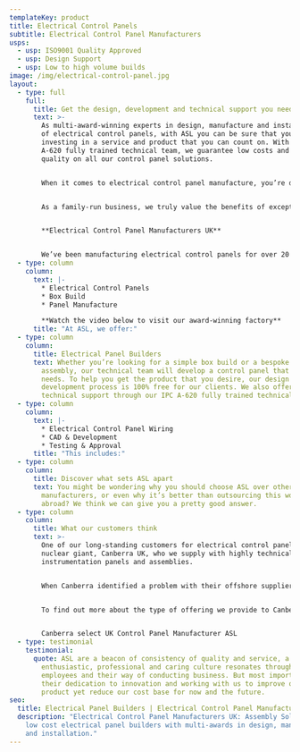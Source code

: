```yaml
---
templateKey: product
title: Electrical Control Panels
subtitle: Electrical Control Panel Manufacturers
usps:
  - usp: ISO9001 Quality Approved
  - usp: Design Support
  - usp: Low to high volume builds
image: /img/electrical-control-panel.jpg
layout:
  - type: full
    full:
      title: Get the design, development and technical support you need with ASL
      text: >-
        As multi-award-winning experts in design, manufacture and installation
        of electrical control panels, with ASL you can be sure that you’re
        investing in a service and product that you can count on. With an IPC
        A-620 fully trained technical team, we guarantee low costs and high
        quality on all our control panel solutions. 


        When it comes to electrical control panel manufacture, you’re dealing with the technological brains of your operation which leaves little margin for mistakes. Our technical team have excellent design and engineering capabilities, designed to help clients with even the most complex of requirements.  


        As a family-run business, we truly value the benefits of exceptional customer service as well as being a local manufacturer to the UK. We go above and beyond to ensure that we offer support when you need it, and this doesn’t end once you’ve received your product. We aim to build relationships that stand the test of time with our clients; we’re not simply one-trick ponies.


        **Electrical Control Panel Manufacturers UK**


        We’ve been manufacturing electrical control panels for over 20 years and in this time, we’ve developed many longstanding client relationships. We consistently offer low-costs and a fast turnaround, without ever compromising on the quality of your product. To keep up these high standards, all our staff go through annual training with the aim to reduce costs and lead times.
  - type: column
    column:
      text: |-
        * Electrical Control Panels
        * Box Build
        * Panel Manufacture

        **Watch the video below to visit our award-winning factory**
      title: "At ASL, we offer:"
  - type: column
    column:
      title: Electrical Panel Builders
      text: Whether you’re looking for a simple box build or a bespoke panel build
        assembly, our technical team will develop a control panel that fits your
        needs. To help you get the product that you desire, our design and
        development process is 100% free for our clients. We also offer free
        technical support through our IPC A-620 fully trained technical team.
  - type: column
    column:
      text: |-
        * Electrical Control Panel Wiring
        * CAD & Development
        * Testing & Approval
      title: "This includes:"
  - type: column
    column:
      title: Discover what sets ASL apart
      text: You might be wondering why you should choose ASL over other UK
        manufacturers, or even why it’s better than outsourcing this work
        abroad? We think we can give you a pretty good answer.
  - type: column
    column:
      title: What our customers think
      text: >-
        One of our long-standing customers for electrical control panels is the
        nuclear giant, Canberra UK, who we supply with highly technical nuclear
        instrumentation panels and assemblies.


        When Canberra identified a problem with their offshore supplier for cable assemblies and control panels, their own quality began to quickly decline. That’s where we came in. 


        To find out more about the type of offering we provide to Canberra, why not take a look at our case study below? 


        Canberra select UK Control Panel Manufacturer ASL
  - type: testimonial
    testimonial:
      quote: ASL are a beacon of consistency of quality and service, a business who’s
        enthusiastic, professional and caring culture resonates throughout the
        employees and their way of conducting business. But most importantly
        their dedication to innovation and working with us to improve our
        product yet reduce our cost base for now and the future.
seo:
  title: Electrical Panel Builders | Electrical Control Panel Manufacturers UK
  description: "Electrical Control Panel Manufacturers UK: Assembly Solutions are
    low cost electrical panel builders with multi-awards in design, manufacture
    and installation."
---
```

